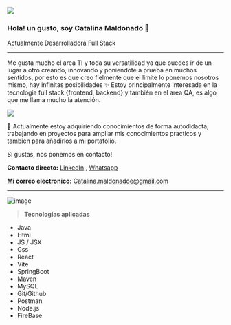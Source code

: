  ![](https://i.postimg.cc/6q9GQFwk/7.png)
 
### Hola! un gusto, soy Catalina Maldonado 🌻
Actualmente Desarrolladora Full Stack

------------
Me gusta mucho el area TI y toda su versatilidad ya que puedes ir de un lugar a otro creando, innovando y poniendote a prueba en muchos sentidos, por esto es que creo fielmente que el limite lo ponemos nosotros mismo, hay infinitas posibilidades ✨
Estoy principalmente interesada en la tecnologia full stack {frontend, backend} y también en el area QA, es algo que me llama mucho la atención.

![](https://i.postimg.cc/RC2ZXNWW/6.png)

🌱 Actualmente estoy adquiriendo conocimientos de forma autodidacta, trabajando en proyectos para ampliar mis conocimientos practicos y tambien para añadirlos a mi portafolio.

Si gustas, nos ponemos en contacto!

**Contacto directo:** [LinkedIn](https://www.linkedin.com/in/catamaep/ "Heading link") , [Whatsapp](wa.me/56991201973 "Heading link")

**Mi correo electronico:**
 Catalina.maldonadoe@gmail.com

------------
![image](https://github.com/CatalinanMe/CatalinanMe/assets/142262435/6d7f5ab2-c270-44df-a9b1-dbc3171e3bad)

> **Tecnologias aplicadas**
- Java        
- Html       
- JS / JSX    
- Css         
- React       
- Vite       
- SpringBoot  
- Maven
- MySQL
- Git/Github
- Postman
- Node.js
- FireBase
